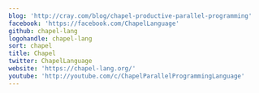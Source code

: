 ```yaml
---
blog: 'http://cray.com/blog/chapel-productive-parallel-programming'
facebook: 'https://facebook.com/ChapelLanguage'
github: chapel-lang
logohandle: chapel-lang
sort: chapel
title: Chapel
twitter: ChapelLanguage
website: 'https://chapel-lang.org/'
youtube: 'http://youtube.com/c/ChapelParallelProgrammingLanguage'
---
```

